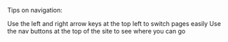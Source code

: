 Tips on navigation:

Use the left and right arrow keys at the top left to switch pages easily
Use the nav buttons at the top of the site to see where you can go

